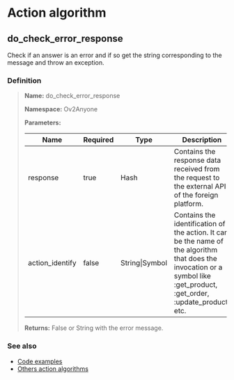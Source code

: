 # Action algorithm

## do_check_error_response

Check if an answer is an error and if so get the string corresponding to the message and throw an exception.
    
### Definition

> **Name:** do_check_error_response
> 
> **Namespace:** Ov2Anyone
>
> **Parameters:**
> 
> | Name | Required | Type | Description |
> | ---- | -------- | ---- | ----------- |
> | response | true | Hash | Contains the response data received from the request to the external API of the foreign platform. |
> | action_identify | false | String\|Symbol | Contains the identification of the action. It can be the name of the algorithm that does the invocation or a symbol like :get_product, :get_order, :update_product, etc. |
>
> **Returns:** False or String with the error message.

### See also
* [Code examples](https://cenit.io/algorithm?f[name][40703][o]=is&f[name][40703][v]=do_check_error_response&f[namespace][40840][o]=starts_with&f[namespace][40840][v]=Ov2)
* [Others action algorithms](overview?id=do_check_error_response)